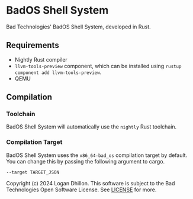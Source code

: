 # BadOS Shell System

Bad Technologies' BadOS Shell System, developed in Rust.

## Requirements

- Nightly Rust compiler
- `llvm-tools-preview` component, which can be installed using `rustup component add llvm-tools-preview`.
- QEMU

## Compilation

### Toolchain

BadOS Shell System will automatically use the `nightly` Rust toolchain.

### Compilation Target

BadOS Shell System uses the `x86_64-bad_os` compilation target by default. You can change this by passing the following argument to cargo.
```
--target TARGET_JSON
```

Copyright (c) 2024 Logan Dhillon.
This software is subject to the Bad Technologies Open Software License. See [LICENSE](LICENSE) for more.
